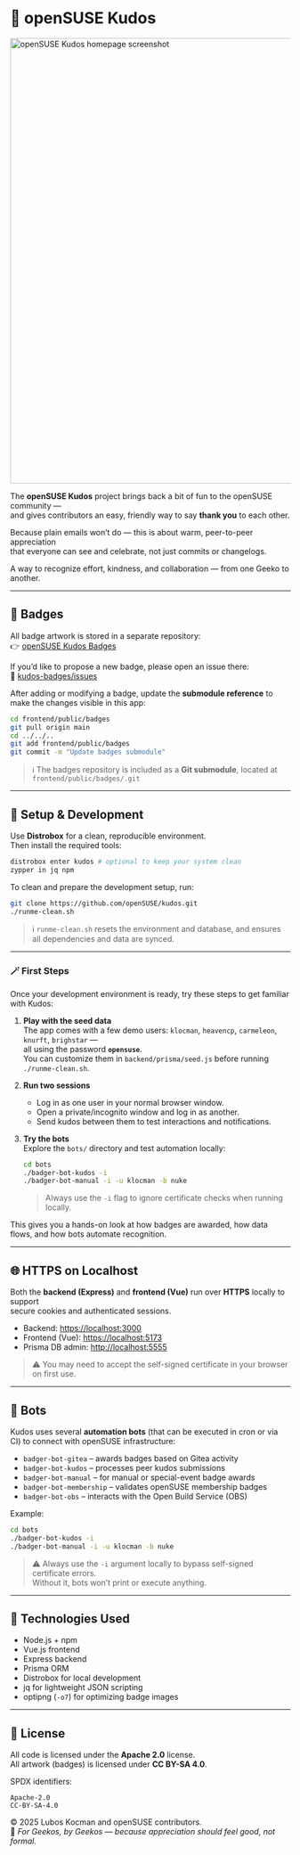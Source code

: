 # 💚 openSUSE Kudos

<img width="800" alt="openSUSE Kudos homepage screenshot" src="https://github.com/user-attachments/assets/3f13cb17-c4e5-417a-b9ee-4cef76e6faa2" />


The **openSUSE Kudos** project brings back a bit of fun to the openSUSE community —  
and gives contributors an easy, friendly way to say **thank you** to each other.  

Because plain emails won’t do — this is about warm, peer-to-peer appreciation  
that everyone can see and celebrate, not just commits or changelogs.  

A way to recognize effort, kindness, and collaboration — from one Geeko to another.

---

## 🏅 Badges

All badge artwork is stored in a separate repository:  
👉 [openSUSE Kudos Badges](https://github.com/openSUSE/kudos-badges)

If you’d like to propose a new badge, please open an issue there:  
🔗 [kudos-badges/issues](https://github.com/openSUSE/kudos-badges/issues)

After adding or modifying a badge, update the **submodule reference** to make the changes visible in this app:

```bash
cd frontend/public/badges
git pull origin main
cd ../../..
git add frontend/public/badges
git commit -m "Update badges submodule"
```

> ℹ️ The badges repository is included as a **Git submodule**, located at  
> `frontend/public/badges/.git`

---

## 🧰 Setup & Development

Use **Distrobox** for a clean, reproducible environment.  
Then install the required tools:

```bash
distrobox enter kudos # optional to keep your system clean
zypper in jq npm
```

To clean and prepare the development setup, run:

```bash
git clone https://github.com/openSUSE/kudos.git
./runme-clean.sh
```

> ℹ️ `runme-clean.sh` resets the environment and database, and ensures all dependencies and data are synced.

---

### 🪄 First Steps

Once your development environment is ready, try these steps to get familiar with Kudos:

1. **Play with the seed data**  
   The app comes with a few demo users: `klocman`, `heavencp`, `carmeleon`, `knurft`, `brighstar` —  
   all using the password **`opensuse`**.  
   You can customize them in `backend/prisma/seed.js` before running `./runme-clean.sh`.

2. **Run two sessions**  
   - Log in as one user in your normal browser window.  
   - Open a private/incognito window and log in as another.  
   - Send kudos between them to test interactions and notifications.

3. **Try the bots**  
   Explore the `bots/` directory and test automation locally:  
   ```bash
   cd bots
   ./badger-bot-kudos -i
   ./badger-bot-manual -i -u klocman -b nuke
   ```
   > Always use the `-i` flag to ignore certificate checks when running locally.

This gives you a hands-on look at how badges are awarded, how data flows, and how bots automate recognition.

---

## 🌐 HTTPS on Localhost

Both the **backend (Express)** and **frontend (Vue)** run over **HTTPS** locally to support  
secure cookies and authenticated sessions.

- Backend: <https://localhost:3000>  
- Frontend (Vue): <https://localhost:5173>  
- Prisma DB admin: <http://localhost:5555>

> ⚠️ You may need to accept the self-signed certificate in your browser on first use.

---

## 🤖 Bots

Kudos uses several **automation bots** (that can be executed in cron or via CI) to connect with openSUSE infrastructure:

- `badger-bot-gitea` – awards badges based on Gitea activity  
- `badger-bot-kudos` – processes peer kudos submissions  
- `badger-bot-manual` – for manual or special-event badge awards  
- `badger-bot-membership` – validates openSUSE membership badges  
- `badger-bot-obs` – interacts with the Open Build Service (OBS)

Example:
```bash
cd bots
./badger-bot-kudos -i
./badger-bot-manual -i -u klocman -b nuke
```

> ⚠️ Always use the `-i` argument locally to bypass self-signed certificate errors.  
> Without it, bots won’t print or execute anything.

---

## 🧩 Technologies Used

- Node.js + npm  
- Vue.js frontend  
- Express backend  
- Prisma ORM  
- Distrobox for local development  
- jq for lightweight JSON scripting  
- optipng (`-o7`) for optimizing badge images  

---

## 🪪 License

All code is licensed under the **Apache 2.0** license.  
All artwork (badges) is licensed under **CC BY-SA 4.0**.  

SPDX identifiers:
```
Apache-2.0
CC-BY-SA-4.0
```

© 2025 Lubos Kocman and openSUSE contributors.  
💚 *For Geekos, by Geekos — because appreciation should feel good, not formal.*
